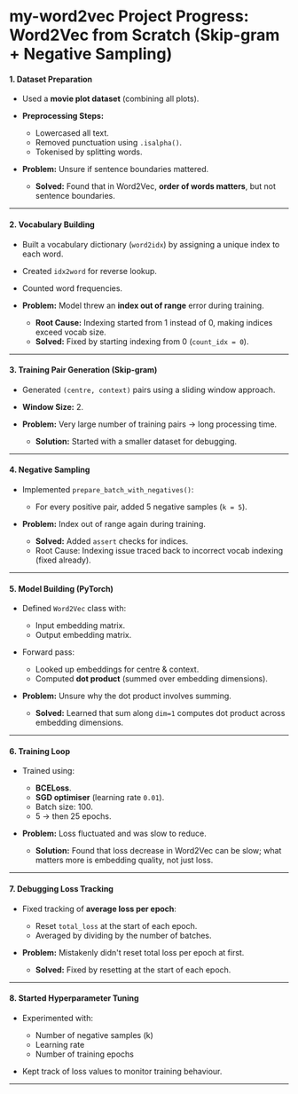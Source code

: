 # my-word2vec Project Progress: Word2Vec from Scratch (Skip-gram + Negative Sampling)

#### **1. Dataset Preparation**

* Used a **movie plot dataset** (combining all plots).
* **Preprocessing Steps:**

  * Lowercased all text.
  * Removed punctuation using `.isalpha()`.
  * Tokenised by splitting words.
* **Problem:** Unsure if sentence boundaries mattered.

  * **Solved:** Found that in Word2Vec, **order of words matters**, but not sentence boundaries.

---

#### **2. Vocabulary Building**

* Built a vocabulary dictionary (`word2idx`) by assigning a unique index to each word.
* Created `idx2word` for reverse lookup.
* Counted word frequencies.
* **Problem:** Model threw an **index out of range** error during training.

  * **Root Cause:** Indexing started from 1 instead of 0, making indices exceed vocab size.
  * **Solved:** Fixed by starting indexing from 0 (`count_idx = 0`).

---

#### **3. Training Pair Generation (Skip-gram)**

* Generated `(centre, context)` pairs using a sliding window approach.
* **Window Size:** 2.
* **Problem:** Very large number of training pairs → long processing time.

  * **Solution:** Started with a smaller dataset for debugging.

---

#### **4. Negative Sampling**

* Implemented `prepare_batch_with_negatives()`:

  * For every positive pair, added 5 negative samples (`k = 5`).
* **Problem:** Index out of range again during training.

  * **Solved:** Added `assert` checks for indices.
  * Root Cause: Indexing issue traced back to incorrect vocab indexing (fixed already).

---

#### **5. Model Building (PyTorch)**

* Defined `Word2Vec` class with:

  * Input embedding matrix.
  * Output embedding matrix.
* Forward pass:

  * Looked up embeddings for centre & context.
  * Computed **dot product** (summed over embedding dimensions).
* **Problem:** Unsure why the dot product involves summing.

  * **Solved:** Learned that sum along `dim=1` computes dot product across embedding dimensions.

---

#### **6. Training Loop**

* Trained using:

  * **BCELoss**.
  * **SGD optimiser** (learning rate `0.01`).
  * Batch size: 100.
  * 5 → then 25 epochs.
* **Problem:** Loss fluctuated and was slow to reduce.

  * **Solution:** Found that loss decrease in Word2Vec can be slow; what matters more is embedding quality, not just loss.

---

#### **7. Debugging Loss Tracking**

* Fixed tracking of **average loss per epoch**:

  * Reset `total_loss` at the start of each epoch.
  * Averaged by dividing by the number of batches.
* **Problem:** Mistakenly didn't reset total loss per epoch at first.

  * **Solved:** Fixed by resetting at the start of each epoch.

---

#### **8. Started Hyperparameter Tuning**

* Experimented with:
  
  * Number of negative samples (k)
  * Learning rate
  * Number of training epochs
* Kept track of loss values to monitor training behaviour.

---
